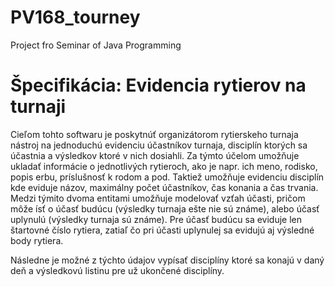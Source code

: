 PV168_tourney
=============

Project fro Seminar of Java Programming

# Špecifikácia: Evidencia rytierov na turnaji #
Cieľom tohto softwaru je poskytnúť organizátorom rytierskeho turnaja nástroj na jednoduchú evidenciu účastníkov turnaja, disciplín ktorých sa účastnia a výsledkov ktoré v nich dosiahli. 
Za týmto účelom umožňuje ukladať informácie o jednotlivých rytieroch, ako je napr. ich meno, rodisko, popis erbu, príslušnosť k rodom a pod. 
Taktiež umožňuje evidenciu disciplín kde eviduje názov, maximálny počet účastníkov, čas konania a čas trvania. 
Medzi týmito dvoma entitami umožňuje modelovať vzťah účasti, pričom môže ísť o účasť budúcu (výsledky turnaja ešte nie sú známe), alebo účasť uplynulú (výsledky turnaja sú známe). 
Pre účasť budúcu sa eviduje len štartovné číslo rytiera, zatiaľ čo pri účasti uplynulej sa evidujú aj výsledné body rytiera.

Následne je možné z týchto údajov vypísať disciplíny ktoré sa konajú v daný deň a výsledkovú listinu pre už ukončené disciplíny.

